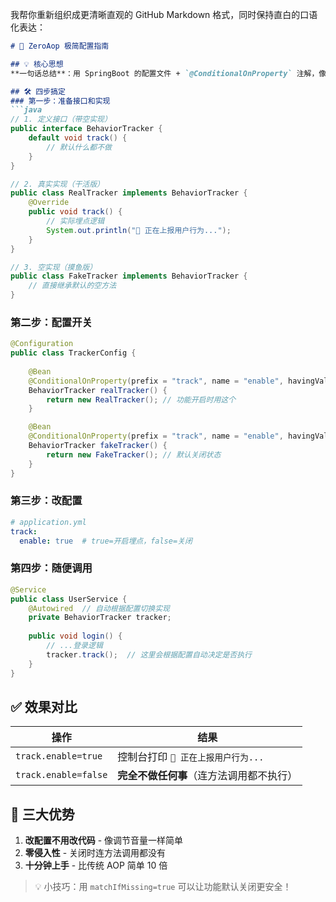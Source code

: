 我帮你重新组织成更清晰直观的 GitHub Markdown 格式，同时保持直白的口语化表达：

```markdown
# 🌱 ZeroAop 极简配置指南

## 💡 核心思想
**一句话总结**：用 SpringBoot 的配置文件 + `@ConditionalOnProperty` 注解，像开关灯一样控制功能启停！

## 🛠️ 四步搞定
### 第一步：准备接口和实现
```java
// 1. 定义接口（带空实现）
public interface BehaviorTracker {
    default void track() {
        // 默认什么都不做
    }
}

// 2. 真实实现（干活版）
public class RealTracker implements BehaviorTracker {
    @Override
    public void track() {
        // 实际埋点逻辑
        System.out.println("📡 正在上报用户行为...");
    }
}

// 3. 空实现（摸鱼版）
public class FakeTracker implements BehaviorTracker {
    // 直接继承默认的空方法
}
```

### 第二步：配置开关
```java
@Configuration
public class TrackerConfig {
    
    @Bean
    @ConditionalOnProperty(prefix = "track", name = "enable", havingValue = "true")
    BehaviorTracker realTracker() {
        return new RealTracker(); // 功能开启时用这个
    }

    @Bean
    @ConditionalOnProperty(prefix = "track", name = "enable", havingValue = "false", matchIfMissing = true)
    BehaviorTracker fakeTracker() {
        return new FakeTracker(); // 默认关闭状态
    }
}
```

### 第三步：改配置
```yaml
# application.yml
track:
  enable: true  # true=开启埋点，false=关闭
```

### 第四步：随便调用
```java
@Service
public class UserService {
    @Autowired  // 自动根据配置切换实现
    private BehaviorTracker tracker;
    
    public void login() {
        // ...登录逻辑
        tracker.track();  // 这里会根据配置自动决定是否执行
    }
}
```

## ✅ 效果对比
| 操作 | 结果 |
|------|------|
| `track.enable=true` | 控制台打印 `📡 正在上报用户行为...` |
| `track.enable=false` | **完全不做任何事**（连方法调用都不执行） |

## 🎯 三大优势
1. **改配置不用改代码** - 像调节音量一样简单
2. **零侵入性** - 关闭时连方法调用都没有
3. **十分钟上手** - 比传统 AOP 简单 10 倍

> 💡 小技巧：用 `matchIfMissing=true` 可以让功能默认关闭更安全！
